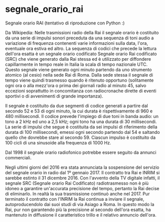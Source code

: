 # segnale_orario_rai
Segnale orario RAI 
(tentativo di riproduzione con Python :)

Da Wikipedia:
Nelle trasmissioni radio della Rai il segnale orario è costituito da una serie di impulsi sonori preceduta da una sequenza di toni audio a variazione di frequenza contenenti varie informazioni sulla data, l'ora, eventuale ora estiva ed altro. La sequenza di codici che precede la lettura dell'ora esatta è un segnale orario codificato Segnale orario Rai codificato (SRC) che viene generato dalla Rai stessa ed è utilizzato per diffondere capillarmente in tempo reale in Italia la scala di tempo nazionale UTC. Questo segnale viene generato ogni minuto partendo da uno strumento atomico (al cesio) nella sede Rai di Roma. Dalla sede stessa il segnale di tempo viene quindi trasmesso quando è ritenuto opportuno (solitamente ogni ora o alla mezz'ora o prima dei giornali radio al minuto 45, salvo eccezioni soprattutto in concomitanza con radiocronache dirette di eventi sportivi o di avvenimenti di grande importanza).

Il segnale è costituito da due segmenti di codice generati a partire dal secondo 52 e 53 di ogni minuto, la cui durata è rispettivamente di 960 e 480 millisecondi. Il codice prevede l'impiego di due toni in banda audio: un tono a 2 kHz ed uno a 2,5 kHz; ogni tono ha una durata di 30 millisecondi. La serie di impulsi che segue è costituita da sei impulsi di riferimento della durata di 100 millisecondi, emessi ogni secondo partendo dal 54 e saltando quello che dovrebbe stare al secondo 59. Ciascun impulso è costituito da 100 cicli di una sinusoide alla frequenza di 1000 Hz.

Dal 1998 il segnale orario radiofonico potrebbe essere seguito da annunci commerciali.

Negli ultimi giorni del 2016 era stata annunciata la sospensione del servizio del segnale orario in radio dal 1º gennaio 2017. Il contratto tra Rai e INRIM si sarebbe estinto il 31 dicembre 2016. Con l'avvento della TV digitale infatti, il segnale SRC (Segnale orario Rai Codificato) radiotrasmesso non è più idoneo a garantire un'accurata precisione del tempo, pertanto la Rai decise di eliminarlo. In realtà la sua trasmissione continuò anche nel 2017. Pur terminato il contratto con l'INRIM la Rai continua a inviare il segnale, autoproducendolo dai suoi studi di via Asiago a Roma. In questo modo la Rai, pur non garantendo più la precisione al secondo dell'ora esatta, ha mantenuto in diffusione il caratteristico trillo e il relativo annuncio dell'ora.
